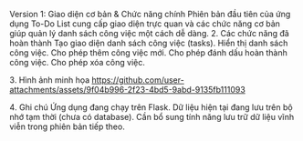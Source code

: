 Version 1: Giao diện cơ bản & Chức năng chính
Phiên bản đầu tiên của ứng dụng To-Do List cung cấp giao diện trực quan và các chức năng cơ bản giúp quản lý danh sách công việc một cách dễ dàng.
2️. Các chức năng đã hoàn thành Tạo giao diện danh sách công việc (tasks).
Hiển thị danh sách công việc.
Cho phép thêm công việc mới.
Cho phép đánh dấu hoàn thành công việc.
Cho phép xóa công việc.

3️. Hình ảnh minh họa 
https://github.com/user-attachments/assets/9f04b996-2f23-4bd5-9abd-9135fb111093

4️. Ghi chú
Ứng dụng đang chạy trên Flask.
Dữ liệu hiện tại đang lưu trên bộ nhớ tạm thời (chưa có database).
Cần bổ sung tính năng lưu trữ dữ liệu vĩnh viễn trong phiên bản tiếp theo.
